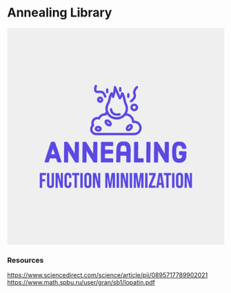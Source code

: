 # Annealing Library
![annealing logo](media/logo.jpeg)


### Resources
https://www.sciencedirect.com/science/article/pii/0895717789902021
https://www.math.spbu.ru/user/gran/sb1/lopatin.pdf